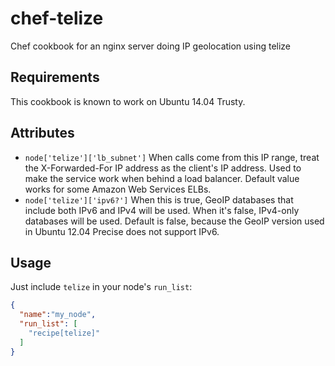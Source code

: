 chef-telize
===========

Chef cookbook for an nginx server doing IP geolocation using telize

Requirements
------------

This cookbook is known to work on Ubuntu 14.04 Trusty.

Attributes
----------
* `node['telize']['lb_subnet']`  When calls come from this IP range, treat the X-Forwarded-For IP address as the client's IP address.  Used to make the service work when behind a load balancer.  Default value works for some Amazon Web Services ELBs.
* `node['telize']['ipv6?']`  When this is true, GeoIP databases that include both IPv6 and IPv4 will be used.  When it's false, IPv4-only databases will be used.  Default is false, because the GeoIP version used in Ubuntu 12.04 Precise does not support IPv6.

Usage
-----
Just include `telize` in your node's `run_list`:

```json
{
  "name":"my_node",
  "run_list": [
    "recipe[telize]"
  ]
}
```

